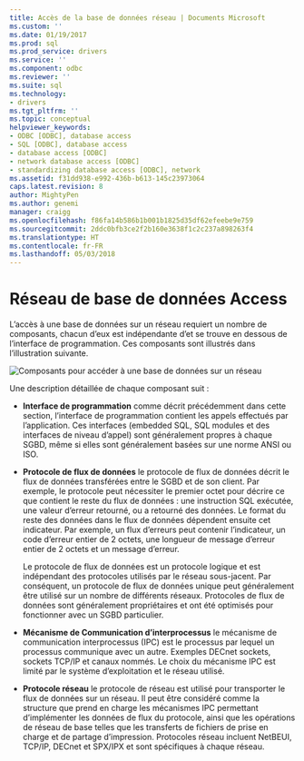 ```yaml
---
title: Accès de la base de données réseau | Documents Microsoft
ms.custom: ''
ms.date: 01/19/2017
ms.prod: sql
ms.prod_service: drivers
ms.service: ''
ms.component: odbc
ms.reviewer: ''
ms.suite: sql
ms.technology:
- drivers
ms.tgt_pltfrm: ''
ms.topic: conceptual
helpviewer_keywords:
- ODBC [ODBC], database access
- SQL [ODBC], database access
- database access [ODBC]
- network database access [ODBC]
- standardizing database access [ODBC], network
ms.assetid: f31dd938-e992-436b-b613-145c23973064
caps.latest.revision: 8
author: MightyPen
ms.author: genemi
manager: craigg
ms.openlocfilehash: f86fa14b586b1b001b1825d35df62efeebe9e759
ms.sourcegitcommit: 2ddc0bfb3ce2f2b160e3638f1c2c237a898263f4
ms.translationtype: HT
ms.contentlocale: fr-FR
ms.lasthandoff: 05/03/2018
---
```

# <a name="network-database-access"></a>Réseau de base de données Access
L’accès à une base de données sur un réseau requiert un nombre de composants, chacun d’eux est indépendante d’et se trouve en dessous de l’interface de programmation. Ces composants sont illustrés dans l’illustration suivante.  
  
 ![Composants pour accéder à une base de données sur un réseau](../../odbc/reference/media/pr04.gif "pr04")  
  
 Une description détaillée de chaque composant suit :  
  
-   **Interface de programmation** comme décrit précédemment dans cette section, l’interface de programmation contient les appels effectués par l’application. Ces interfaces (embedded SQL, SQL modules et des interfaces de niveau d’appel) sont généralement propres à chaque SGBD, même si elles sont généralement basées sur une norme ANSI ou ISO.  
  
-   **Protocole de flux de données** le protocole de flux de données décrit le flux de données transférées entre le SGBD et de son client. Par exemple, le protocole peut nécessiter le premier octet pour décrire ce que contient le reste du flux de données : une instruction SQL exécutée, une valeur d’erreur retourné, ou a retourné des données. Le format du reste des données dans le flux de données dépendent ensuite cet indicateur. Par exemple, un flux d’erreurs peut contenir l’indicateur, un code d’erreur entier de 2 octets, une longueur de message d’erreur entier de 2 octets et un message d’erreur.  
  
     Le protocole de flux de données est un protocole logique et est indépendant des protocoles utilisés par le réseau sous-jacent. Par conséquent, un protocole de flux de données unique peut généralement être utilisé sur un nombre de différents réseaux. Protocoles de flux de données sont généralement propriétaires et ont été optimisés pour fonctionner avec un SGBD particulier.  
  
-   **Mécanisme de Communication d’interprocessus** le mécanisme de communication interprocessus (IPC) est le processus par lequel un processus communique avec un autre. Exemples DECnet sockets, sockets TCP/IP et canaux nommés. Le choix du mécanisme IPC est limité par le système d’exploitation et le réseau utilisé.  
  
-   **Protocole réseau** le protocole de réseau est utilisé pour transporter le flux de données sur un réseau. Il peut être considéré comme la structure que prend en charge les mécanismes IPC permettant d’implémenter les données de flux du protocole, ainsi que les opérations de réseau de base telles que les transferts de fichiers de prise en charge et de partage d’impression. Protocoles réseau incluent NetBEUI, TCP/IP, DECnet et SPX/IPX et sont spécifiques à chaque réseau.

